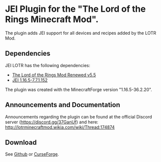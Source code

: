 # JEI Plugin for the "The Lord of the Rings Minecraft Mod".
The plugin adds JEI support for all devices and recipes added by the LOTR Mod.
## Dependencies
JEI LOTR has the following dependencies:
- [The Lord of the Rings Mod Renewed v5.5](https://www.curseforge.com/minecraft/mc-mods/the-lord-of-the-rings-mod-renewed/files)
- [JEI 1.16.5-7.7.1.152](https://www.curseforge.com/minecraft/mc-mods/jei/files/all)

The plugin was created with the MinecraftForge version "1.16.5-36.2.20".  
## Announcements and Documentation
Announcements regarding the plugin can be found at the official Discord server (https://discord.gg/37GanUf) and here: http://lotrminecraftmod.wikia.com/wiki/Thread:174874
## Download
See [Github](https://github.com/CraftedMods/jei-lotr/releases) or [CurseForge](https://www.curseforge.com/minecraft/mc-mods/jei-lotr/files).
